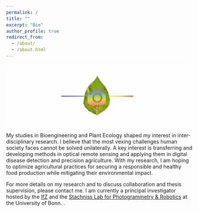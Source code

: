 ```yaml
---
permalink: /
title: ""
excerpt: "Bio"
author_profile: true
redirect_from: 
  - /about/
  - /about.html
---
```


 ![](/images/banner.png)
  

My studies in Bioengineering and Plant Ecology shaped my interest in inter-disciplinary research. I believe that the most vexing challenges human society faces cannot be solved unilaterally. A key interest is transferring and developing methods in optical remote sensing and applying them in digital disease detection and precision agriculture. With my research, I am hoping to optimize agricultural practices for securing a responsible and healthy food production while mitigating their environmental impact.

For more details on my research and to discuss collaboration and thesis supervision, please contact me. I am currently a principal investigator hosted by the [IfZ](https://ifz-goettingen.de) and the [Stachniss Lab for Photogrammetry & Robotics](https://www.ipb.uni-bonn.de/index.html) at the University of Bonn.
.

